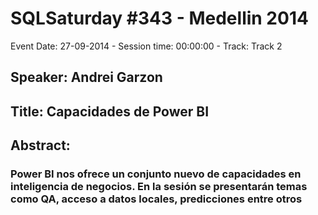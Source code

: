 # SQLSaturday #343 - Medellin 2014
Event Date: 27-09-2014 - Session time: 00:00:00 - Track: Track 2
## Speaker: Andrei Garzon
## Title: Capacidades de Power BI
## Abstract:
### Power BI nos ofrece un conjunto nuevo de capacidades en inteligencia de negocios. En la sesión se presentarán temas como QA, acceso a datos locales, predicciones entre otros
